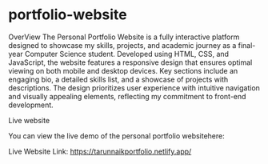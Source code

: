 # portfolio-website

OverView
The Personal Portfolio Website is a fully interactive platform designed to showcase my skills, projects, and academic journey as a final-year Computer Science student. Developed using HTML, CSS, and JavaScript, the website features a responsive design that ensures optimal viewing on both mobile and desktop devices. Key sections include an engaging bio, a detailed skills list, and a showcase of projects with descriptions. The design prioritizes user experience with intuitive navigation and visually appealing elements, reflecting my commitment to front-end development.

Live website

You can view the live demo of the personal portfolio websitehere:

Live Website Link: https://tarunnaikportfolio.netlify.app/
